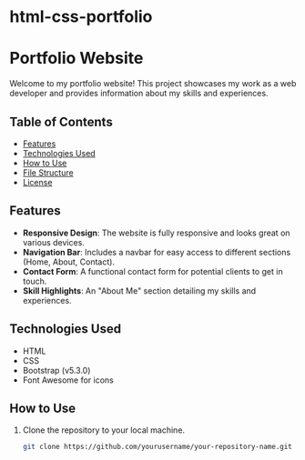 # html-css-portfolio

# Portfolio Website

Welcome to my portfolio website! This project showcases my work as a web developer and provides information about my skills and experiences.

## Table of Contents

- [Features](#features)
- [Technologies Used](#technologies-used)
- [How to Use](#how-to-use)
- [File Structure](#file-structure)
- [License](#license)

## Features

- **Responsive Design**: The website is fully responsive and looks great on various devices.
- **Navigation Bar**: Includes a navbar for easy access to different sections (Home, About, Contact).
- **Contact Form**: A functional contact form for potential clients to get in touch.
- **Skill Highlights**: An "About Me" section detailing my skills and experiences.

## Technologies Used

- HTML
- CSS
- Bootstrap (v5.3.0)
- Font Awesome for icons

## How to Use

1. Clone the repository to your local machine.
   ```bash
   git clone https://github.com/yourusername/your-repository-name.git
